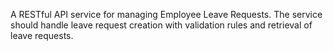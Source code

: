 A RESTful API service for managing Employee Leave Requests. The service should handle leave request creation with validation rules and retrieval of leave requests.
